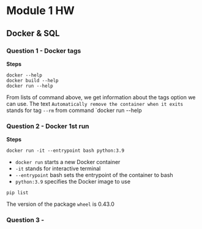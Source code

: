 # Module 1 HW
## Docker & SQL
### Question 1 - Docker tags
**Steps**
```
docker --help
docker build --help
docker run --help
```

From lists of command above, we get information about the tags option we can use.
The text `Automatically remove the container when it exits` stands for tag `--rm` from command `docker run --help

### Question 2 - Docker 1st run
**Steps**
```
docker run -it --entrypoint bash python:3.9
```
- `docker run` starts a new Docker container
- `-it` stands for interactive terminal
- `--entrypoint` bash sets the entrypoint of the container to bash
- `python:3.9` specifies the Docker image to use

```
pip list
```
The version of the package `wheel` is 0.43.0

### Question 3 - 